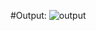#Output:
![output](https://user-images.githubusercontent.com/34277793/138449035-7dbdf381-4f61-432e-9e1b-5f962f92b54e.png)
